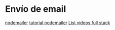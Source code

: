 # Envío de email

[nodemailer](https://nodemailer.com/about/)
[tutorial nodemailer](https://www.youtube.com/watch?v=Zr2pqmyCgTQ)
[List videos full stack](https://www.youtube.com/playlist?list=PLAmcNbGd0fkNl-CleT_XxwGKDk1j00uUp)
